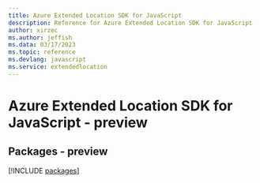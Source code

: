 ```yaml
---
title: Azure Extended Location SDK for JavaScript
description: Reference for Azure Extended Location SDK for JavaScript
author: xirzec
ms.author: jeffish
ms.data: 03/17/2023
ms.topic: reference
ms.devlang: javascript
ms.service: extendedlocation
---
```

# Azure Extended Location SDK for JavaScript - preview
## Packages - preview
[!INCLUDE [packages](extended-location-index.md)]